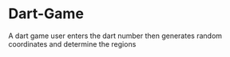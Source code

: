 # Dart-Game
A dart game user enters the dart number then generates random coordinates and determine the regions
